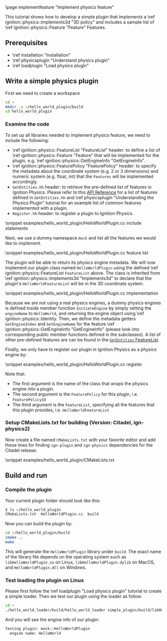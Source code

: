 \page implementfeature "Implement physics feature"

This tutorial shows how to develop a simple plugin that implements a
\ref ignition::physics::Implements3d "3D policy" and includes a sample list of
\ref ignition::physics::Feature "Feature" Features.

## Prerequisites

- \ref installation "Installation"
- \ref physicsplugin "Understand physics plugin"
- \ref loadplugin "Load physics plugin"

## Write a simple physics plugin

First we need to create a workspace

```bash
cd ~
mkdir -p ~/hello_world_plugin/build
cd hello_world_plugin
```

### Examine the code

To set up all libraries needed to implement physics feature, we need to include the following:
- \ref ignition::physics::FeatureList "FeatureList" header: to define a list of
\ref ignition::physics::Feature "Feature" that will be implemented for the
plugin, e.g. \ref ignition::physics::GetEngineInfo "GetEngineInfo".
- \ref ignition::physics::FeaturePolicy "FeaturePolicy" header: to specify the
metadata about the coordinate system (e.g. 2 or 3 dimensions) and numeric system
(e.g. float, int) that the `Features` will be implemented accordingly.
- `GetEntities.hh` header: to retrieve the pre-defined list of features in
Ignition Physics. Please refer to this [API Reference](https://ignitionrobotics.org/api/physics/2.0/GetEntities_8hh.html)
for a list of features defined in `GetEntities.hh` and \ref physicsplugin
"Understanding the Physics Plugin" tutorial for an example list of common features
implemented with a plugin.
- `Register.hh` header: to register a plugin to Ignition Physics.

\snippet examples/hello_world_plugin/HelloWorldPlugin.cc include statements

Next, we use a dummy namespace `mock` and list all the features we would like to implement.

\snippet examples/hello_world_plugin/HelloWorldPlugin.cc feature list

The plugin will be able to return its physics engine metadata.
We will now implement our plugin class named `HelloWorldPlugin`
using the defined \ref ignition::physics::FeatureList `FeatureList` above.
The class is inherited from \ref ignition::physics::Implements3d "Implements3d"
to declare that the plugin's `HelloWorldFeatureList` will be in the 3D
coordinate system.

\snippet examples/hello_world_plugin/HelloWorldPlugin.cc implementation

Because we are not using a real physics engines, a dummy
physics engines is defined inside member function `InitiateEngine` by simply setting the `engineName` to `HelloWorld`,
and returning the engine object using \ref ignition::physics::Identity. Then, we
define the metadata getters `GetEngineIndex` and `GetEngineName` for the
feature \ref ignition::physics::GetEngineInfo "GetEngineInfo" (please look into
corresponding public member functions defined in the subclasses). A list of other
pre-defined features are can be found in the [`GetEntities` FeatureList](https://ignitionrobotics.org/api/physics/2.0/GetEntities_8hh.html).

Finally, we only have to register our plugin in Ignition Physics as a physics
engine by:

\snippet examples/hello_world_plugin/HelloWorldPlugin.cc register

Note that:
- The first argument is the name of the class that wraps the physics engine into
a plugin.
- The second argument is the `FeaturePolicy` for this plugin, i.e. `FeaturePolicy3d`
- The third argument is the `FeatureList`, specifying all the features that this
plugin provides, i.e. `HelloWorldFeatureList`

### Setup CMakeLists.txt for building (Version: Citadel, ign-physics2)

Now create a file named `CMakeLists.txt` with your favorite editor and add these
lines for finding `ign-plugin` and `ign-physics` dependencies for the Citadel release:

\snippet examples/hello_world_plugin/CMakeLists.txt

## Build and run

### Compile the plugin

Your current plugin folder should look like this:

```bash
$ ls ~/hello_world_plugin
CMakeLists.txt  HelloWorldPlugin.cc  build
```

Now you can build the plugin by:

```bash
cd ~/hello_world_plugin/build
cmake ..
make
```

This will generate the `HelloWorldPlugin` library under `build`.
The exact name of the library file depends on the operating system
such as `libHelloWorldPlugin.so` on Linux, `libHelloWorldPlugin.dylib` on MacOS,
and `HelloWorldPlugin.dll` on Windows.

### Test loading the plugin on Linux

Please first follow the \ref loadplugin "Load physics plugin" tutorial
to create a simple loader. Then we test our plugin using the loader as follow:

```bash
cd ~
./hello_world_loader/build/hello_world_loader simple_plugin/build/libHelloWorldPlugin.so
```

And you will see the engine info of our plugin:

```bash
Testing plugin: mock::HelloWorldPlugin
  engine name: HelloWorld
```

